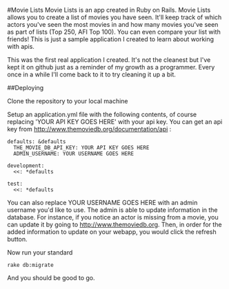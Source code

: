 #Movie Lists
Movie Lists is an app created in Ruby on Rails. Movie Lists allows you to create a list of movies you have seen. It'll keep track of which actors you've seen the most movies in and how many movies you've seen as part of lists (Top 250, AFI Top 100). You can even compare your list with friends! This is just a sample application I created to learn about working with apis. 

This was the first real application I created. It's not the cleanest but I've kept it on github just as a reminder of my growth as a programmer. Every once in a while I'll come back to it to try cleaning it up a bit.

##Deploying

Clone the repository to your local machine

Setup an application.yml file with the following contents, of course replacing 'YOUR API KEY GOES HERE' with your api key. You can get an api key from  http://www.themoviedb.org/documentation/api :


```
defaults: &defaults
  THE_MOVIE_DB_API_KEY: YOUR API KEY GOES HERE 
  ADMIN_USERNAME: YOUR USERNAME GOES HERE 

development:
  <<: *defaults

test:
  <<: *defaults
```
You can also replace YOUR USERNAME GOES HERE with an admin username you'd like to use. The admin is able to update information in the database. For instance, if you notice an actor is missing from a movie, you can update it by going to http://www.themoviedb.org. Then, in order for the added information to update on your webapp, you would click the refresh button.

Now run your standard 

```
rake db:migrate
```

And you should be good to go.

